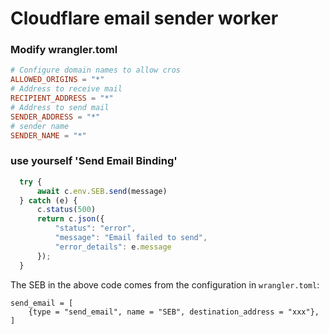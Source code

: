 # Cloudflare email sender worker
### Modify wrangler.toml
```toml
# Configure domain names to allow cros
ALLOWED_ORIGINS = "*"
# Address to receive mail
RECIPIENT_ADDRESS = "*"
# Address to send mail
SENDER_ADDRESS = "*"
# sender name
SENDER_NAME = "*"
```
### use yourself 'Send Email Binding'
```js
  try {
      await c.env.SEB.send(message)
  } catch (e) {
      c.status(500)
      return c.json({
          "status": "error",
          "message": "Email failed to send",
          "error_details": e.message
      });
  }
```
The SEB in the above code comes from the configuration in `wrangler.toml`:
```
send_email = [
    {type = "send_email", name = "SEB", destination_address = "xxx"},
]
```
